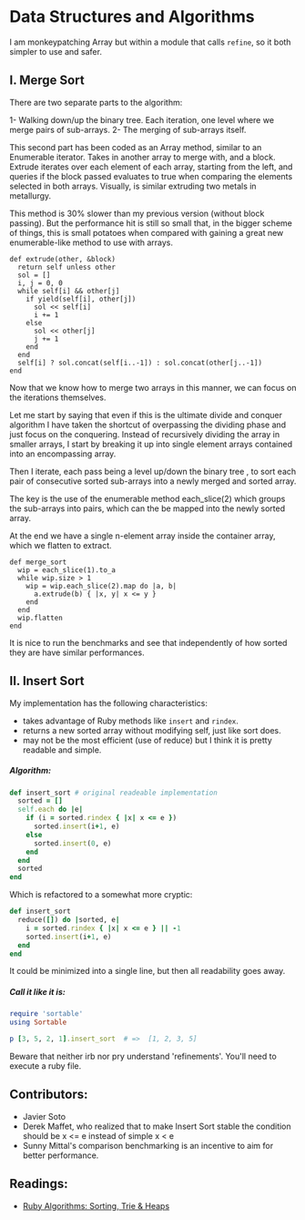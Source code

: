 # Data Structures and Algorithms

I am monkeypatching Array but within a module that calls `refine`, so it both simpler to use and safer.

## I. Merge Sort

There are two separate parts to the algorithm:

1- Walking down/up the binary tree. Each iteration, one level where we merge pairs of sub-arrays.
2- The merging of sub-arrays itself.

This second part has been coded as an Array method, similar to an Enumerable iterator. Takes in another array to merge with, and a block. Extrude iterates over each element of each array, starting from the left, and queries if the block passed evaluates to true when comparing the elements selected in both arrays. Visually, is similar extruding two metals in metallurgy.

This method is 30% slower than my previous version (without block passing). But the performance hit is still so small that, in the bigger scheme of things, this is small potatoes when compared with gaining a great new enumerable-like method to use with arrays.

```
def extrude(other, &block)
  return self unless other
  sol = []
  i, j = 0, 0
  while self[i] && other[j]
    if yield(self[i], other[j])
      sol << self[i]
      i += 1
    else
      sol << other[j]
      j += 1
    end
  end
  self[i] ? sol.concat(self[i..-1]) : sol.concat(other[j..-1])
end
```

Now that we know how to merge two arrays in this manner, we can focus on the iterations themselves.

Let me start by saying that even if this is the ultimate divide and conquer algorithm I have taken the shortcut of overpassing the dividing phase and just focus on the conquering. Instead of recursively dividing the array in smaller arrays, I start by breaking it up into single element arrays contained into an encompassing array.

Then I iterate, each pass being a level up/down the binary tree , to sort each pair of consecutive sorted sub-arrays into a newly merged and sorted array.

The key is the use of the enumerable method each_slice(2) which groups the sub-arrays into pairs, which can the be mapped into the newly sorted array.

At the end we have a single n-element array inside the container array, which we flatten to extract.

```
def merge_sort
  wip = each_slice(1).to_a
  while wip.size > 1
    wip = wip.each_slice(2).map do |a, b|
      a.extrude(b) { |x, y| x <= y }
    end
  end
  wip.flatten
end
```

It is nice to run the benchmarks and see that independently of how sorted they are have similar performances.

## II. Insert Sort

My implementation has the following characteristics:

- takes advantage of Ruby methods like `insert` and `rindex`.
- returns a new sorted array without modifying self, just like sort does.
- may not be the most efficient (use of reduce) but I think it is pretty readable and simple.

##### Algorithm:

```ruby
def insert_sort # original readeable implementation
  sorted = []
  self.each do |e|
    if (i = sorted.rindex { |x| x <= e })
      sorted.insert(i+1, e)
    else
      sorted.insert(0, e)
    end
  end
  sorted
end
```

Which is refactored to a somewhat more cryptic:

```ruby
def insert_sort
  reduce([]) do |sorted, e|
    i = sorted.rindex { |x| x <= e } || -1
    sorted.insert(i+1, e)
  end
end
```

It could be minimized into a single line, but then all readability goes away.

##### Call it like it is:

```ruby
require 'sortable'
using Sortable

p [3, 5, 2, 1].insert_sort  # =>  [1, 2, 3, 5]
```

Beware that neither irb nor pry understand 'refinements'. You'll need to execute a ruby file.

## Contributors:

- Javier Soto
- Derek Maffet, who realized that to make Insert Sort stable the condition should be x <= e instead of simple x < e
- Sunny Mittal's comparison benchmarking is an incentive to aim for better performance.

## Readings:

- [Ruby Algorithms: Sorting, Trie & Heaps](https://www.igvita.com/2009/03/26/ruby-algorithms-sorting-trie-heaps/)
